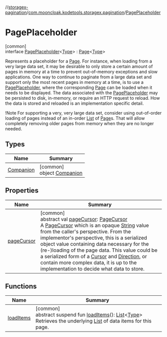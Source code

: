 //[storagex-pagination](../../../index.md)/[com.mooncloak.kodetools.storagex.pagination](../index.md)/[PagePlaceholder](index.md)

# PagePlaceholder

[common]\
interface [PagePlaceholder](index.md)&lt;[Type](index.md)&gt; : [Page](../-page/index.md)&lt;[Type](index.md)&gt; 

Represents a placeholder for a [Page](../-page/index.md). For instance, when loading from a very large data set, it may be desirable to only store a certain amount of pages in memory at a time to prevent out-of-memory exceptions and slow applications. One way to continue to paginate from a large data set and support only the most recent pages in memory at a time, is to use a [PagePlaceholder](index.md), where the corresponding [Page](../-page/index.md) can be loaded when it needs to be displayed. The data associated with the [PagePlaceholder](index.md) may be persisted to disk, in-memory, or require an HTTP request to reload. How the data is stored and reloaded is an implementation specific detail.

!Note For supporting a very, very large data set, consider using out-of-order loading of pages instead of an in-order [List](https://kotlinlang.org/api/latest/jvm/stdlib/kotlin.collections/-list/index.html) of [Page](../-page/index.md)s. That will allow completely removing older pages from memory when they are no longer needed.

## Types

| Name | Summary |
|---|---|
| [Companion](-companion/index.md) | [common]<br>object [Companion](-companion/index.md) |

## Properties

| Name | Summary |
|---|---|
| [pageCursor](page-cursor.md) | [common]<br>abstract val [pageCursor](page-cursor.md): [PageCursor](../-page-cursor/index.md)<br>A [PageCursor](../-page-cursor/index.md) which is an opaque [String](https://kotlinlang.org/api/latest/jvm/stdlib/kotlin/-string/index.html) value from the caller's perspective. From the implementor's perspective, this is a serialized object value containing data necessary for the (re-)loading of the page data. This value could be a serialized form of a [Cursor](../-cursor/index.md) and [Direction](../-direction/index.md), or contain more complex data, it is up to the implementation to decide what data to store. |

## Functions

| Name | Summary |
|---|---|
| [loadItems](../-page/load-items.md) | [common]<br>abstract suspend fun [loadItems](../-page/load-items.md)(): [List](https://kotlinlang.org/api/latest/jvm/stdlib/kotlin.collections/-list/index.html)&lt;[Type](index.md)&gt;<br>Retrieves the underlying [List](https://kotlinlang.org/api/latest/jvm/stdlib/kotlin.collections/-list/index.html) of data items for this page. |
